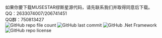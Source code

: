 如果你要下载MUSESTAR缪斯星源代码，请先联系我们并取得同意后下载。<br>
QQ：2633074007/206741451<br>
QQ群：750813427<br>
<img alt="GitHub repo file count" src="https://img.shields.io/github/languages/code-size/MUSESTAR-Cloud/musestar-cloud.github.io">
<img alt="GitHub last commit" src="https://img.shields.io/github/last-commit/MUSESTAR-Cloud/musestar-cloud.github.io">
<img alt="GitHub .Net Framework" src="https://img.shields.io/badge/.Net%20Framework-4.7.2-orange">
<img alt="GitHub repo license" src="https://img.shields.io/github/license/MUSESTAR-Cloud/musestar-cloud.github.io?color=yellow">
